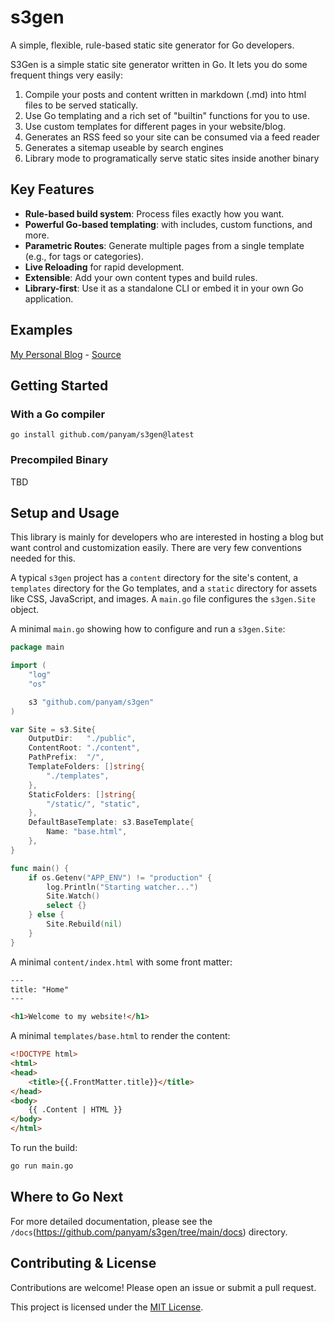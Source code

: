 
# s3gen

A simple, flexible, rule-based static site generator for Go developers.

S3Gen is a simple static site generator written in Go. It lets you do some frequent things very easily:

1.  Compile your posts and content written in markdown (.md) into html files to be served statically.
2.  Use Go templating and a rich set of "builtin" functions for you to use.
3.  Use custom templates for different pages in your website/blog.
4.  Generates an RSS feed so your site can be consumed via a feed reader
5.  Generates a sitemap useable by search engines
6.  Library mode to programatically serve static sites inside another binary

## Key Features

*   **Rule-based build system**: Process files exactly how you want.
*   **Powerful Go-based templating**: with includes, custom functions, and more.
*   **Parametric Routes**: Generate multiple pages from a single template (e.g., for tags or categories).
*   **Live Reloading** for rapid development.
*   **Extensible**: Add your own content types and build rules.
*   **Library-first**: Use it as a standalone CLI or embed it in your own Go application.

## Examples

[My Personal Blog](https://buildmage.com) - [Source](https://github.com/panyam/blog)

## Getting Started

### With a Go compiler

```
go install github.com/panyam/s3gen@latest
```

### Precompiled Binary

TBD

## Setup and Usage

This library is mainly for developers who are interested in hosting a blog but want control and customization easily. There are very few conventions needed for this.

A typical `s3gen` project has a `content` directory for the site's content, a `templates` directory for the Go templates, and a `static` directory for assets like CSS, JavaScript, and images. A `main.go` file configures the `s3gen.Site` object.

A minimal `main.go` showing how to configure and run a `s3gen.Site`:

```go
package main

import (
	"log"
	"os"

	s3 "github.com/panyam/s3gen"
)

var Site = s3.Site{
	OutputDir:   "./public",
	ContentRoot: "./content",
	PathPrefix:  "/",
	TemplateFolders: []string{
		"./templates",
	},
	StaticFolders: []string{
		"/static/", "static",
	},
	DefaultBaseTemplate: s3.BaseTemplate{
		Name: "base.html",
	},
}

func main() {
	if os.Getenv("APP_ENV") != "production" {
		log.Println("Starting watcher...")
		Site.Watch()
		select {}
	} else {
		Site.Rebuild(nil)
	}
}
```

A minimal `content/index.html` with some front matter:

```html
---
title: "Home"
---

<h1>Welcome to my website!</h1>
```

A minimal `templates/base.html` to render the content:

```html
<!DOCTYPE html>
<html>
<head>
    <title>{{.FrontMatter.title}}</title>
</head>
<body>
    {{ .Content | HTML }}
</body>
</html>
```

To run the build:

```bash
go run main.go
```

## Where to Go Next

For more detailed documentation, please see the `/docs`(https://github.com/panyam/s3gen/tree/main/docs) directory.

## Contributing & License

Contributions are welcome! Please open an issue or submit a pull request.

This project is licensed under the [MIT License](LICENSE).
